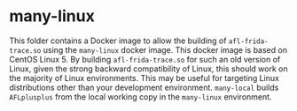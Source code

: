 # many-linux

This folder contains a Docker image to allow the building of
`afl-frida-trace.so` using the `many-linux` docker image. This docker image is
based on CentOS Linux 5. By building `afl-frida-trace.so` for such an old
version of Linux, given the strong backward compatibility of Linux, this should
work on the majority of Linux environments. This may be useful for targeting
Linux distributions other than your development environment. `many-local` builds
`AFLplusplus` from the local working copy in the `many-linux` environment.
